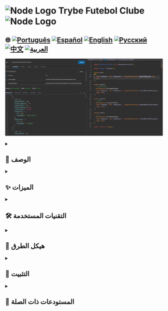 # <img src="https://cdn-icons-png.flaticon.com/128/5968/5968322.png" alt="Node Logo" width="52" height="30" /> Trybe Futebol Clube <img src="https://cdn-icons-png.flaticon.com/128/5968/5968322.png" alt="Node Logo" width="52" height="30" />

## 🌐 [![Português](https://img.shields.io/badge/Português-green)](https://github.com/SamuelRocha91/trybeFutebolClube/blob/main/README.md) [![Español](https://img.shields.io/badge/Español-yellow)](https://github.com/SamuelRocha91/trybeFutebolClube/blob/main/README_es.md) [![English](https://img.shields.io/badge/English-blue)](https://github.com/SamuelRocha91/trybeFutebolClube/blob/main/README_en.md) [![Русский](https://img.shields.io/badge/Русский-lightgrey)](https://github.com/SamuelRocha91/trybeFutebolClube/blob/main/README_ru.md) [![中文](https://img.shields.io/badge/中文-red)](https://github.com/SamuelRocha91/trybeFutebolClube/blob/main/README_ch.md) [![العربية](https://img.shields.io/badge/العربية-orange)](https://github.com/SamuelRocha91/trybeFutebolClube/blob/main/README_ar.md)

![معاينة التطبيق](./capturaEnpoint.png)

<details>
  <summary><h2>📄 الوصف</h2></summary>

  **Trybe Futebol Clube** هو تطبيق لإدارة مباريات كرة القدم تم تطويره كجزء من وحدة خلفية في دورة تطوير الويب في Trybe. يتيح هذا المشروع للمستخدمين إدارة المباريات والفرق والصفوف بطريقة بسيطة وفعالة، باستخدام خلفية قوية ومُعتمدة على الحاويات (Docker).

</details>

<details>
  <summary><h2>✨ الميزات</h2></summary>

  - **إدارة المباريات**: إنشاء وتحديث وإنهاء المباريات الجارية.
  - **إدارة الفرق**: تسجيل ومعالجة المعلومات حول فرق كرة القدم.
  - **نظام تسجيل الدخول**: مصادقة المستخدمين لضمان أمان وسلامة البيانات.
  - **التصنيف**: الحصول على معلومات حول تصنيف الفرق بطريقة سهلة الفهم.

</details>

<details>
  <summary><h2>🛠️ التقنيات المستخدمة</h2></summary>

  - **Node.js**: بيئة تشغيل لجافا سكريبت على جانب الخادم.
  - **Express**: إطار عمل لبناء واجهات برمجة التطبيقات (APIs) RESTful.
  - **Sequelize**: ORM (خرائط كائنات العلاقات) لمعالجة قواعد البيانات.
  - **Docker**: لتعبئة التطبيق، مما يسهل إعداد وإدارة التبعيات.
  - **TypeScript**: لزيادة الجودة والصيانة من خلال التحقق من الأنواع الثابتة.

</details>

<details>
  <summary><h2>📑 هيكل الطرق</h2></summary>

  تحتوي واجهة برمجة التطبيقات على الطرق التالية:

  - **الفرق**
    - `GET /teams`: استرداد جميع الفرق.
    - `POST /teams`: إنشاء فريق جديد.

  - **تسجيل الدخول**
    - `POST /login`: إجراء مصادقة المستخدم.

  - **المباريات**
    - `GET /matches`: استرداد جميع المباريات.
    - `POST /matches`: إنشاء مباراة جديدة.
    - `PATCH /matches/:id`: تحديث مباراة جارية.
    - `PATCH /matches/:id/finish`: إنهاء مباراة جارية.

  - **التصنيف**
    - `GET /leaderboard`: استرداد تصنيف الفرق.

</details>

<details>
  <summary><h2>🚀 التثبيت</h2></summary>

  1. استنساخ المستودع:

     ```bash
     git clone git@github.com:SamuelRocha91/trybeFutebolClube.git
     cd trybe-futebol-clube
     ```

  2. تثبيت التبعيات:

     ```bash
     npm install
     ```

  3. تكوين Docker:

     - تأكد من تثبيت Docker وتشغيله على جهازك.
     - يمكنك استخدام `docker-compose` لبدء الخدمات المطلوبة.

  4. لتشغيل التطبيق، استخدم الأمر:

     ```bash
     cd app
     docker-compose up --build
     ```

     سيتم بدء تشغيل التطبيق على المنفذ المحدد بواسطة متغير البيئة `APP_PORT`، مع افتراضي 3001.

</details>

<details>
  <summary><h2>🔗 المستودعات ذات الصلة</h2></summary>

  - 🗡️ [Trybe Smith](https://github.com/SamuelRocha91/TrybeSmith/blob/main/README_ar.md)
  - 🪧 [Blogs Api](https://github.com/SamuelRocha91/BlogsApi/blob/main/README_ar.md)
  - 🐉 [Trybers and Dragons](https://github.com/SamuelRocha91/trybeAndDragons/blob/main/README_ar.md)

</details>
